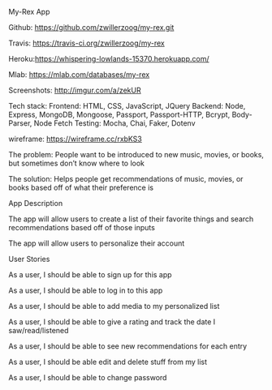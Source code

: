 My-Rex App

Github: https://github.com/zwillerzoog/my-rex.git

Travis: https://travis-ci.org/zwillerzoog/my-rex

Heroku:https://whispering-lowlands-15370.herokuapp.com/ 

Mlab: https://mlab.com/databases/my-rex

Screenshots: http://imgur.com/a/zekUR 

Tech stack: 
    Frontend: HTML, CSS, JavaScript, JQuery
    Backend: Node, Express, MongoDB, Mongoose, Passport, Passport-HTTP, Bcrypt, Body-Parser, Node Fetch
        Testing: Mocha, Chai, Faker, Dotenv

wireframe: https://wireframe.cc/rxbKS3

The problem: People want to be introduced to new music, movies, or books, but sometimes don’t know where to look

The solution: Helps people get recommendations of music, movies, or books based off of what their preference is 

App Description 

The app will allow users to create a list of their favorite things and search recommendations based off of those inputs

The app will allow users to personalize their account


User Stories

As a user, I should be able to sign up for this app

As a user, I should be able to log in to this app

As a user, I should be able to add media to my personalized list

As a user, I should be able to give a rating and track the date I saw/read/listened

As a user, I should be able to see new recommendations for each entry

As a user, I should be able edit and delete stuff from my list

As a user, I should be able to change password